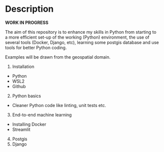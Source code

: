 # Description

**WORK IN PROGRESS**

The aim of this repository is to enhance my skills in Python from starting to a more efficient set-up of the working (Python) environment, the use of several tools (Docker, Django, etc), learning some postgis database and use tools for better Python coding. 

Examples will be drawn from the geospatial domain. 

1. Installation
- Python
- WSL2
- Github 
2. Python basics
- Cleaner Python code like linting, unit tests etc.
3. End-to-end machine learning
  - Installing Docker
  - Streamlit
4. Postgis
5. Django
